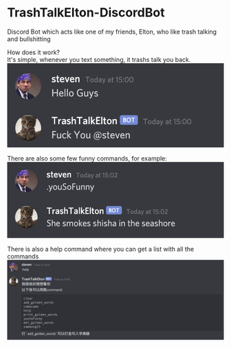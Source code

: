 # TrashTalkElton-DiscordBot
 Discord Bot which acts like one of my friends, Elton, who like trash talking and bullshitting

How does it work?  
It's simple, whenever you text something, it trashs talk you back.
![image](https://github.com/stevenwhatever123/TrashTalkElton-DiscordBot/blob/master/Image/image_hi.png)
  
    
There are also some few funny commands, for example:
![image](https://github.com/stevenwhatever123/TrashTalkElton-DiscordBot/blob/master/Image/image_command1.png)


There is also a help command where you can get a list with all the commands
![image](https://github.com/stevenwhatever123/TrashTalkElton-DiscordBot/blob/master/Image/image_help.png)
